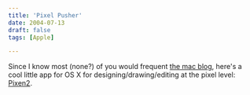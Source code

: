 ```yaml
---
title: 'Pixel Pusher'
date: 2004-07-13
draft: false
tags: [Apple]

---
```


Since I know most (none?) of you would frequent [the mac blog](http://ccs.usask.ca/macblog), here's a cool little app for OS X for designing/drawing/editing at the pixel level: [Pixen2](http://www.opensword.org/Pixen/).